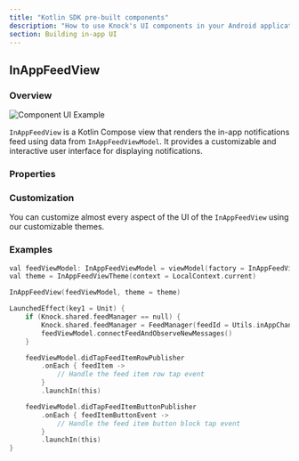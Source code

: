 ```yaml
---
title: "Kotlin SDK pre-built components"
description: "How to use Knock's UI components in your Android application."
section: Building in-app UI
---
```


## InAppFeedView

### Overview

<Image
  src="/images/ios-in-app-feed.png"
  alt="Component UI Example"
  width={1300}
  height={798}
  className="rounded-md mx-auto border border-gray-200"
/>

`InAppFeedView` is a Kotlin Compose view that renders the in-app notifications feed using data from `InAppFeedViewModel`. It provides a customizable and interactive user interface for displaying notifications.

### Properties

<Attributes>
  <Attribute
    name="viewModel"
    type="InAppFeedViewModel"
    description="The ViewModel containing the logic for the InAppFeedView."
  />
  <Attribute
    name="theme"
    type="InAppFeedTheme"
    description="Defines the appearance of the feed view and its components."
  />
</Attributes>

### Customization

You can customize almost every aspect of the UI of the `InAppFeedView` using our customizable themes.

### Examples

```swift
val feedViewModel: InAppFeedViewModel = viewModel(factory = InAppFeedViewModelFactory(LocalContext.current))
val theme = InAppFeedViewTheme(context = LocalContext.current)

InAppFeedView(feedViewModel, theme = theme)

LaunchedEffect(key1 = Unit) {
    if (Knock.shared.feedManager == null) {
        Knock.shared.feedManager = FeedManager(feedId = Utils.inAppChannelId)
        feedViewModel.connectFeedAndObserveNewMessages()
    }

    feedViewModel.didTapFeedItemRowPublisher
        .onEach { feedItem ->
            // Handle the feed item row tap event
        }
        .launchIn(this)

    feedViewModel.didTapFeedItemButtonPublisher
        .onEach { feedItemButtonEvent ->
            // Handle the feed item button block tap event
        }
        .launchIn(this)
}
```
